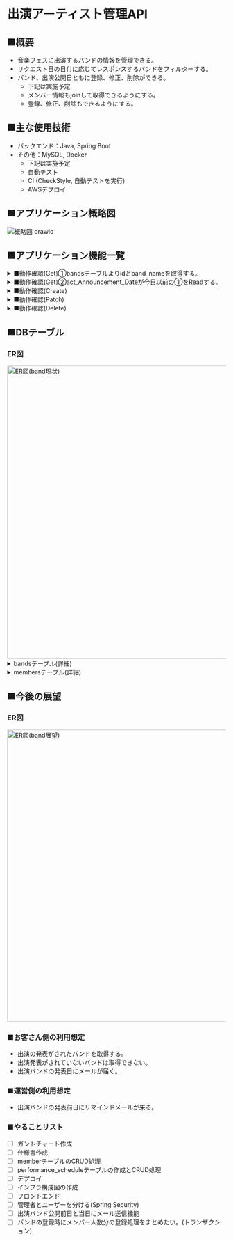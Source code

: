 # 出演アーティスト管理API

## ■概要
- 音楽フェスに出演するバンドの情報を管理できる。
- リクエスト日の日付に応じてレスポンスするバンドをフィルターする。
- バンド、出演公開日ともに登録、修正、削除ができる。
  -  下記は実施予定
  - メンバー情報もjoinして取得できるようにする。
  - 登録、修正、削除もできるようにする。

## ■主な使用技術
- バックエンド：Java, Spring Boot
- その他：MySQL, Docker
  - 下記は実施予定
  - 自動テスト
  - CI (CheckStyle, 自動テストを実行)
  - AWSデプロイ

## ■アプリケーション概略図
![概略図 drawio](https://github.com/ABECKCROW/BandFestivalAPI/assets/136610341/9c6ef76c-0bc9-4043-b9a3-3d713a56f5e0)

## ■アプリケーション機能一覧

<details>
<summary>■動作確認(Get)①bandsテーブルよりidとband_nameを取得する。</summary>
<pre>
curl --location 'http://localhost:8080/bands/all/names'
</pre>
<img width="1245" alt="スクリーンショット 2023-08-27 16 42 10" src="https://github.com/ABECKCROW/lecture09/assets/136610341/335674c4-233c-4e86-bb3f-c51624c7d768">
</details>

<details>
<summary>■動作確認(Get)②act_Announcement_Dateが今日以前の①をReadする。</summary>
<pre>
curl --location 'http://localhost:8080/bands/announced/names'
</pre>
<img width="1243" alt="スクリーンショット 2023-08-27 16 40 14" src="https://github.com/ABECKCROW/lecture09/assets/136610341/50fed30b-47f7-4f7c-903e-174dcaae3cde">
</details>

<details>
<summary>■動作確認(Create)</summary>
<pre>
curl --location 'localhost:8080/bands/create' \--header 'Content-Type: application/json' \--data '{"bandName": "Official髭男dism","actAnnouncementDate": "2023-12-01T00:00:00.000Z"}'
</pre>
<img width="1247" alt="スクリーンショット 2023-09-08 17 54 16" src="https://github.com/ABECKCROW/lecture09/assets/136610341/0206c233-932c-411e-a589-bf21fb76919f">
<img width="1247" alt="スクリーンショット 2023-09-08 17 56 34" src="https://github.com/ABECKCROW/lecture09/assets/136610341/3da45275-6ef4-4ba8-bf21-7aa02edbda9d">
</details>

<details>
<summary>■動作確認(Patch)</summary>
<pre>
curl --location --request PATCH 'localhost:8080/bands/update/9' \--header 'Content-Type: application/json' \--data '{"bandName": "ひげだん","actAnnouncementDate": "2023-12-01T00:00:00.000Z"}'
</pre>
<img width="1244" alt="スクリーンショット 2023-09-08 18 01 45" src="https://github.com/ABECKCROW/lecture09/assets/136610341/a8c74850-feab-436c-9d74-35b1d296dc75">
<img width="1246" alt="スクリーンショット 2023-09-08 18 02 49" src="https://github.com/ABECKCROW/lecture09/assets/136610341/e3ebc90c-3df1-4f26-9d3b-8cc105af407e">
</details>

<details>
<summary>■動作確認(Delete)</summary>
<pre>
curl --location --request DELETE 'http://localhost:8080/bands/delete/9'
</pre>
<img width="1244" alt="スクリーンショット 2023-09-08 18 03 49" src="https://github.com/ABECKCROW/lecture09/assets/136610341/cb66fea9-ffcf-4f5f-92dc-2f1b7a38ce82">
<img width="1241" alt="スクリーンショット 2023-09-08 18 04 29" src="https://github.com/ABECKCROW/lecture09/assets/136610341/f3a2643e-247b-418a-8fcd-131319745c0a">
</details>

## ■DBテーブル
### ER図
<img width="674" alt="ER図(band現状)" src="https://github.com/ABECKCROW/BandFestivalAPI/assets/136610341/626a63f9-fa79-4aa4-820f-9fa1e4c833bd">

<details>
<summary>bandsテーブル(詳細)</summary>
<table>
  <thead>
    <tr>
      <th>id</th>
      <th>band_name</th>
      <th>act_Announcement_Date</th>
    </tr>
  </thead>
  <tbody>
    <tr>
      <td>1</td>
      <td>ASIAN KUNG-FU GENERATION</td>
      <td>2023-09-01</td>
    </tr>
    <tr>
      <td>2</td>
      <td>Rhythmic Toy World</td>
      <td>2023-10-01</td>
    </tr>
    <tr>
      <td>3</td>
      <td>UNISON SQUARE GARDEN</td>
      <td>2023-11-01</td>
    </tr>
  </tbody>
</table>
</details>

<details>
<summary>membersテーブル(詳細)</summary>
<table>
  <thead>
    <tr>
      <th>id</th>
      <th>member_name</th>
      <th>part</th>
      <th>band_id</th>
    </tr>
  </thead>
  <tbody>
    <tr>
      <td>1</td>
      <td>Gotoh</td>
      <td>Gt&Vo</td>
      <td>1</td>
    </tr>
    <tr>
      <td>2</td>
      <td>Kita</td>
      <td>Gt</td>
      <td>1</td>
    </tr>
    <tr>
      <td>3</td>
      <td>Yamada</td>
      <td>Ba</td>
      <td>1</td>
    </tr>
    <tr>
      <td>4</td>
      <td>Izichi</td>
      <td>Drum</td>
      <td>1</td>
    </tr>
    <tr>
      <td>5</td>
      <td>Uchida</td>
      <td>Gt&Vo</td>
      <td>2</td>
    </tr>
    <tr>
      <td>6</td>
      <td>Kishi</td>
      <td>Gt</td>
      <td>2</td>
    </tr>
    <tr>
      <td>7</td>
      <td>Sudo</td>
      <td>Ba</td>
      <td>2</td>
    </tr>
    <tr>
      <td>8</td>
      <td>Isomura</td>
      <td>Drum</td>
      <td>2</td>
    </tr>
  </tbody>
</table>
</details>

## ■今後の展望
### ER図
<img width="671" alt="ER図(band展望)" src="https://github.com/ABECKCROW/BandFestivalAPI/assets/136610341/3ab8e949-62b0-4e46-add7-92e85f0ff291">

### ■お客さん側の利用想定
- 出演の発表がされたバンドを取得する。
- 出演発表がされていないバンドは取得できない。
- 出演バンドの発表日にメールが届く。

### ■運営側の利用想定
- 出演バンドの発表前日にリマインドメールが来る。

### ■やることリスト
- [ ] ガントチャート作成
- [ ] 仕様書作成
- [ ] memberテーブルのCRUD処理
- [ ] performance_scheduleテーブルの作成とCRUD処理
- [ ] デプロイ
- [ ] インフラ構成図の作成
- [ ] フロントエンド
- [ ] 管理者とユーザーを分ける(Spring Security)
- [ ] 出演バンド公開前日と当日にメール送信機能
- [ ] バンドの登録時にメンバー人数分の登録処理をまとめたい。(トランザクション) 
